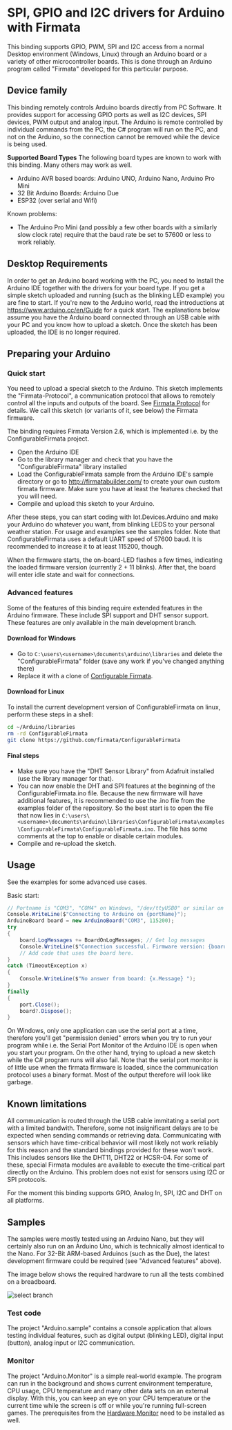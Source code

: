 # SPI, GPIO and I2C drivers for Arduino with Firmata

This binding supports GPIO, PWM, SPI and I2C access from a normal Desktop environment (Windows, Linux) through an Arduino board or a variety of other microcontroller boards. This is done through an Arduino program called "Firmata" developed for this particular purpose.

## Device family

This binding remotely controls Arduino boards directly from PC Software. It provides support for accessing GPIO ports as well as I2C devices, SPI devices, PWM output and analog input. The Arduino is remote controlled by individual commands from the PC, the C# program will run on the PC, and not on the Arduino, so the connection cannot be removed while the device is being used.

**Supported Board Types**
The following board types are known to work with this binding. Many others may work as well.

- Arduino AVR based boards: Arduino UNO, Arduino Nano, Arduino Pro Mini
- 32 Bit Arduino Boards: Arduino Due
- ESP32 (over serial and Wifi)

Known problems:

- The Arduino Pro Mini (and possibly a few other boards with a similarly slow clock rate) require that the baud rate be set to 57600 or less to work reliably.

## Desktop Requirements

In order to get an Arduino board working with the PC, you need to Install the Arduino IDE together with the drivers for your board type. If you get a simple sketch uploaded and running (such as the blinking LED example) you are fine to start. If you're new to the Arduino world, read the introductions at <https://www.arduino.cc/en/Guide> for a quick start. The explanations below assume you have the Arduino board connected through an USB cable with your PC and you know how to upload a sketch. Once the sketch has been uploaded, the IDE is no longer required.

## Preparing your Arduino

### Quick start

You need to upload a special sketch to the Arduino. This sketch implements the "Firmata-Protocol", a communication protocol that allows to remotely control all the inputs and outputs of the board. See [Firmata Protocol](https://github.com/firmata/protocol/blob/master/protocol.md) for details. We call this sketch (or variants of it, see below) the Firmata firmware.

The binding requires Firmata Version 2.6, which is implemented i.e. by the ConfigurableFirmata project.

- Open the Arduino IDE
- Go to the library manager and check that you have the "ConfigurableFirmata" library installed
- Load the ConfigurableFirmata sample from the Arduino IDE's sample directory or go to <http://firmatabuilder.com/> to create your own custom firmata firmware. Make sure you have at least the features checked that you will need.
- Compile and upload this sketch to your Arduino.

After these steps, you can start coding with Iot.Devices.Arduino and make your Arduino do whatever you want, from blinking LEDS to your personal weather station. For usage and examples see the samples folder. Note that ConfigurableFirmata uses a default UART speed of 57600 baud. It is recommended to increase it to at least 115200, though.

When the firmware starts, the on-board-LED flashes a few times, indicating the loaded firmware version (currently 2 + 11 blinks). After that, the board will enter idle state and wait for connections.

### Advanced features

Some of the features of this binding require extended features in the Arduino firmware. These include SPI support and DHT sensor support. These features are only available in the main development branch.

#### Download for Windows

- Go to `C:\users\<username>\documents\arduino\libraries` and delete the "ConfigurableFirmata" folder (save any work if you've changed anything there)
- Replace it with a clone of [Configurable Firmata](https://github.com/firmata/ConfigurableFirmata).

#### Download for Linux

To install the current development version of ConfigurableFirmata on linux, perform these steps in a shell:

```sh
cd ~/Arduino/libraries
rm -rd ConfigurableFirmata
git clone https://github.com/firmata/ConfigurableFirmata
```

#### Final steps

- Make sure you have the "DHT Sensor Library" from Adafruit installed (use the library manager for that).
- You can now enable the DHT and SPI features at the beginning of the ConfigurableFirmata.ino file. Because the new firmware will have additional features, it is recommended to use the .ino file from the examples folder of the repository. So the best start is to open the file that now lies in `C:\users\<username>\documents\arduino\libraries\ConfigurableFirmata\examples\ConfigurableFirmata\ConfigurableFirmata.ino`. The file has some comments at the top to enable or disable certain modules.
- Compile and re-upload the sketch.

## Usage

See the examples for some advanced use cases.

Basic start:

```csharp
// Portname is "COM3", "COM4" on Windows, "/dev/ttyUSB0" or similar on linux
Console.WriteLine($"Connecting to Arduino on {portName}");
ArduinoBoard board = new ArduinoBoard("COM3", 115200);
try
{
    board.LogMessages += BoardOnLogMessages; // Get log messages
    Console.WriteLine($"Connection successful. Firmware version: {board.FirmwareVersion}, Builder: {board.FirmwareName}");
    // Add code that uses the board here.
}
catch (TimeoutException x)
{
    Console.WriteLine($"No answer from board: {x.Message} ");
}
finally
{
    port.Close();
    board?.Dispose();
}

```

On Windows, only one application can use the serial port at a time, therefore you'll get "permission denied" errors when you try to run your program while i.e. the Serial Port Monitor of the Arduino IDE is open when you start your program. On the other hand, trying to upload a new sketch while the C# program runs will also fail. Note that the serial port monitor is of little use when the firmata firmware is loaded, since the communication protocol uses a binary format. Most of the output therefore will look like garbage.

## Known limitations

All communication is routed through the USB cable immitating a serial port with a limited bandwith. Therefore, some not insignificant delays are to be expected when sending commands or retrieving data. Communicating with sensors which have time-critical behavior will most likely not work reliably for this reason and the standard bindings provided for these won't work. This includes sensors like the DHT11, DHT22 or HCSR-04. For some of these, special Firmata modules are available to execute the time-critical part directly on the Arduino. This problem does not exist for sensors using I2C or SPI protocols.

For the moment this binding supports GPIO, Analog In, SPI, I2C and DHT on all platforms.

## Samples

The samples were mostly tested using an Arduino Nano, but they will certainly also run on an Arduino Uno, which is technically almost identical to the Nano. For 32-Bit ARM-based Arduinos (such as the Due), the latest development firmware could be required (see "Advanced features" above).

The image below shows the required hardware to run all the tests combined on a breadboard.

![select branch](ArduinoSample_Monitor.png)

### Test code

The project "Arduino.sample" contains a console application that allows testing individual features, such as digital output (blinking LED), digital input (button), analog input or I2C communication.

### Monitor

The project "Arduino.Monitor" is a simple real-world example. The program can run in the background and shows current environment temperature, CPU usage, CPU temperature and many other data sets on an external display. With this, you can keep an eye on your CPU temperature or the current time while the screen is off or while you're running full-screen games. The prerequisites from the [Hardware Monitor](../HardwareMonitor/README.md) need to be installed as well.
